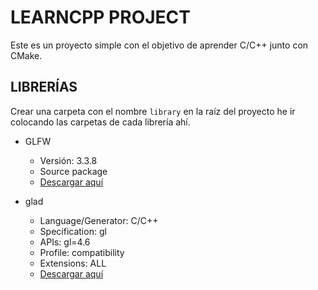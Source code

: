 # LEARNCPP PROJECT

Este es un proyecto simple con el objetivo de aprender C/C++ junto con CMake.

## LIBRERÍAS

Crear una carpeta con el nombre `library` en la raíz del proyecto he ir colocando las carpetas de cada librería ahí.

* GLFW
    * Versión: 3.3.8
    * Source package
    * [Descargar aquí](https://www.glfw.org/download.html)

* glad
    * Language/Generator: C/C++
    * Specification: gl
    * APIs: gl=4.6
    * Profile: compatibility
    * Extensions: ALL
    * [Descargar aquí](https://glad.dav1d.de/)    
